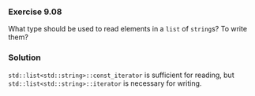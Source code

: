 ### Exercise 9.08

What type should be used to read elements in a `list` of `string`s? To write
them?

### Solution

`std::list<std::string>::const_iterator` is sufficient for reading, but
`std::list<std::string>::iterator` is necessary for writing.
